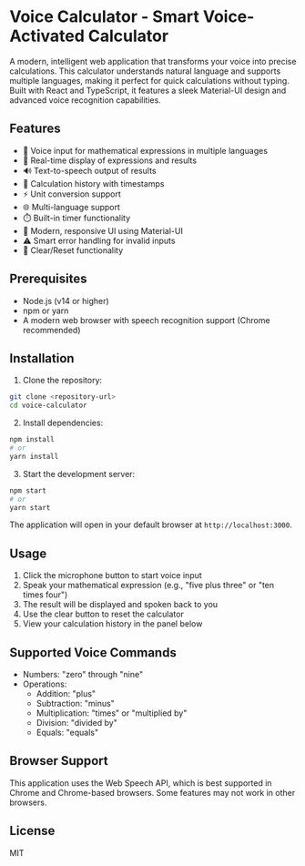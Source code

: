 # Voice Calculator - Smart Voice-Activated Calculator

A modern, intelligent web application that transforms your voice into precise calculations. This calculator understands natural language and supports multiple languages, making it perfect for quick calculations without typing. Built with React and TypeScript, it features a sleek Material-UI design and advanced voice recognition capabilities.

## Features

- 🎤 Voice input for mathematical expressions in multiple languages
- 🔢 Real-time display of expressions and results
- 🔊 Text-to-speech output of results
- 📝 Calculation history with timestamps
- ⚡ Unit conversion support
- 🌐 Multi-language support
- ⏱️ Built-in timer functionality
- 🎨 Modern, responsive UI using Material-UI
- ⚠️ Smart error handling for invalid inputs
- 🔄 Clear/Reset functionality

## Prerequisites

- Node.js (v14 or higher)
- npm or yarn
- A modern web browser with speech recognition support (Chrome recommended)

## Installation

1. Clone the repository:
```bash
git clone <repository-url>
cd voice-calculator
```

2. Install dependencies:
```bash
npm install
# or
yarn install
```

3. Start the development server:
```bash
npm start
# or
yarn start
```

The application will open in your default browser at `http://localhost:3000`.

## Usage

1. Click the microphone button to start voice input
2. Speak your mathematical expression (e.g., "five plus three" or "ten times four")
3. The result will be displayed and spoken back to you
4. Use the clear button to reset the calculator
5. View your calculation history in the panel below

## Supported Voice Commands

- Numbers: "zero" through "nine"
- Operations:
  - Addition: "plus"
  - Subtraction: "minus"
  - Multiplication: "times" or "multiplied by"
  - Division: "divided by"
  - Equals: "equals"

## Browser Support

This application uses the Web Speech API, which is best supported in Chrome and Chrome-based browsers. Some features may not work in other browsers.

## License

MIT
